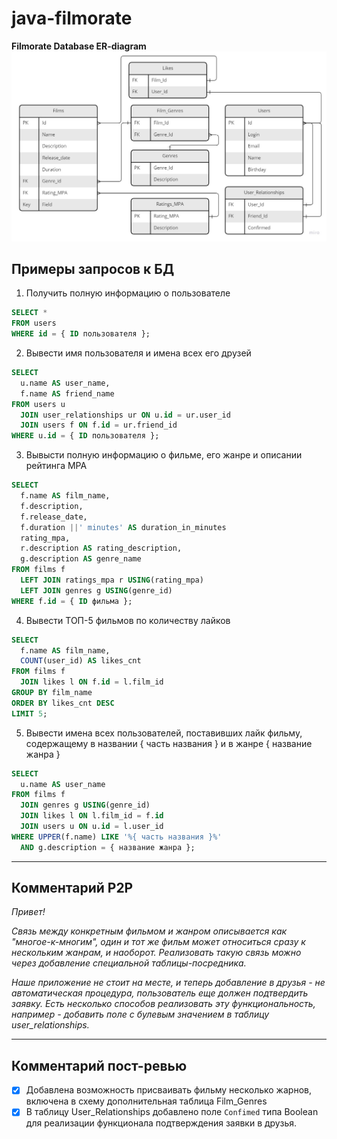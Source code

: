 # java-filmorate
**Filmorate Database ER-diagram**
![FilmorateDB_ERD](https://github.com/kazakov93msk/java-filmorate/blob/main/FilmorateDB_ERD.jpg)

## Примеры запросов к БД

1. Получить полную информацию о пользователе
```SQL
SELECT *
FROM users
WHERE id = { ID пользователя };
```

2. Вывести имя пользователя и имена всех его друзей
```SQL
SELECT 
  u.name AS user_name,
  f.name AS friend_name
FROM users u
  JOIN user_relationships ur ON u.id = ur.user_id
  JOIN users f ON f.id = ur.friend_id
WHERE u.id = { ID пользователя };
```

3. Вывысти полную информацию о фильме, его жанре и описании рейтинга MPA
```SQL
SELECT
  f.name AS film_name,
  f.description,
  f.release_date,
  f.duration ||' minutes' AS duration_in_minutes
  rating_mpa,
  r.description AS rating_description,
  g.description AS genre_name
FROM films f
  LEFT JOIN ratings_mpa r USING(rating_mpa)
  LEFT JOIN genres g USING(genre_id)
WHERE f.id = { ID фильма };
```

4. Вывести ТОП-5 фильмов по количеству лайков
```SQL
SELECT
  f.name AS film_name,
  COUNT(user_id) AS likes_cnt
FROM films f
  JOIN likes l ON f.id = l.film_id
GROUP BY film_name
ORDER BY likes_cnt DESC
LIMIT 5;
```

5. Вывести имена всех пользователей, поставивших лайк фильму, <br>содержащему в названии { часть названия } и в жанре { название жанра }
```SQL
SELECT
  u.name AS user_name
FROM films f
  JOIN genres g USING(genre_id)
  JOIN likes l ON l.film_id = f.id
  JOIN users u ON u.id = l.user_id
WHERE UPPER(f.name) LIKE '%{ часть названия }%'
  AND g.description = { название жанра };
```

---

## Комментарий P2P

*Привет!*

*Связь между конкретным фильмом и жанром описывается как "многое-к-многим", один и тот же фильм может относиться сразу к нескольким жанрам, и наоборот. Реализовать такую связь можно через добавление специальной таблицы-посредника.*

*Наше приложение не стоит на месте, и теперь добавление в друзья - не автоматическая процедура, пользователь еще должен подтвердить заявку. Есть несколько способов реализовать эту функциональность, например - добавить поле с булевым значением в таблицу user_relationships.*


---
 
## Комментарий пост-ревью
- [x] Добавлена возможность присваивать фильму несколько жарнов, включена в схему дополнительная таблица Film_Genres
- [x] В таблицу User_Relationships добавлено поле `Confimed` типа Boolean для реализации функционала подтверждения заявки в друзья.
